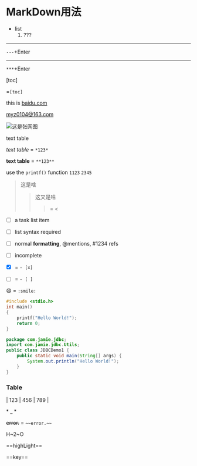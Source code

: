 # MarkDown用法

* list
  1. ???

---

`---`+Enter

***

`***`+Enter

[toc]

=`[toc]`

this is [baidu.com](http://baidu.com/ "百度")

<myz0104@163.com>

<zheshadsad dsa   isha>

![这是张网图](https://img-blog.csdnimg.cn/20200211215645843.png)



text table

*text table* = `*123*`

**text table** = `**123**`

use the `printf()` function
`1123`
``2345``

>这是啥
>> 这又是啥
>>
>> > = <

- [ ] a task list item
- [ ] list syntax required
- [ ] normal **formatting**, @mentions, #1234 refs
- [ ] incomplete
- [x] =  ``- [x]``

- [ ] =  `- [ ] `  



:smile: = `:smile:`

```c
#include <stdio.h>
int main()
{
    printf("Hello World!");
	return 0;	
}
```



```java
package com.jamie.jdbc;
import com.jamie.jdbc.Utils;
public class JDBCDemo1 {
    public static void main(String[] args) {
        System.out.println("Hello World!");
    }
}
```



### Table

| 123 | 456 | 789 |



\* _ \*



~~error.~~ = `~~error.~~`

H~2~O

==highLight==

==key==

